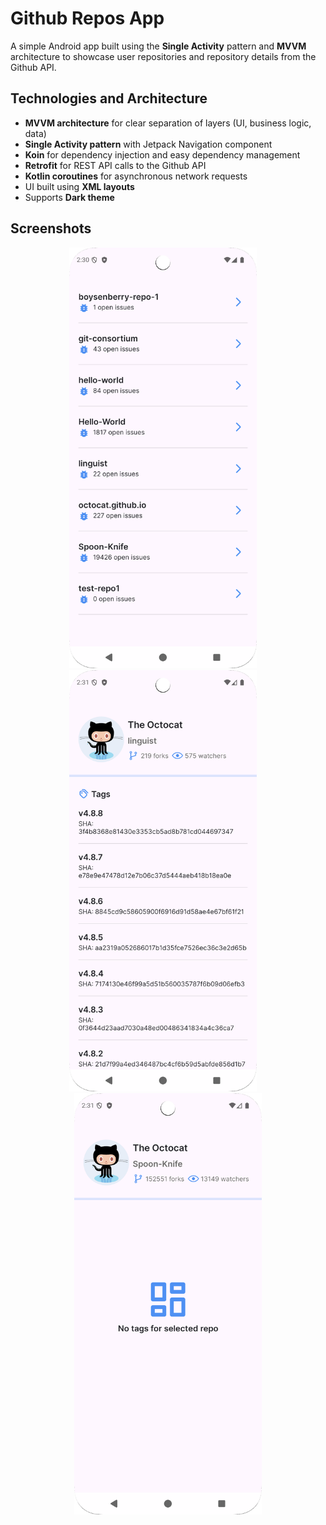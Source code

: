 # Github Repos App

A simple Android app built using the **Single Activity** pattern and **MVVM** architecture to showcase user repositories and repository details from the Github API.

## Technologies and Architecture

- **MVVM architecture** for clear separation of layers (UI, business logic, data)  
- **Single Activity pattern** with Jetpack Navigation component  
- **Koin** for dependency injection and easy dependency management  
- **Retrofit** for REST API calls to the Github API  
- **Kotlin coroutines** for asynchronous network requests  
- UI built using **XML layouts**
- Supports **Dark theme**

## Screenshots
<p align="center">
  <img src="screenshots/user_repo_screen.png" width="300" style="margin-right: 16;" />
    &nbsp;&nbsp;&nbsp;
  <img src="screenshots/repo_details_screen.png" width="300" style="margin-right: 16;" />
    &nbsp;&nbsp;&nbsp;
  <img src="screenshots/repo_details_screen_no_tags.png" width="300" />
</p>
